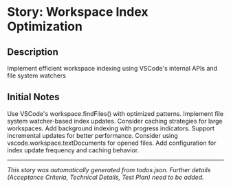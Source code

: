 # Story: Workspace Index Optimization

## Description

Implement efficient workspace indexing using VSCode's internal APIs and file system watchers

## Initial Notes

Use VSCode's workspace.findFiles() with optimized patterns. Implement file system watcher-based index updates. Consider caching strategies for large workspaces. Add background indexing with progress indicators. Support incremental updates for better performance. Consider using vscode.workspace.textDocuments for opened files. Add configuration for index update frequency and caching behavior.

---

_This story was automatically generated from todos.json._
_Further details (Acceptance Criteria, Technical Details, Test Plan) need to be added._
